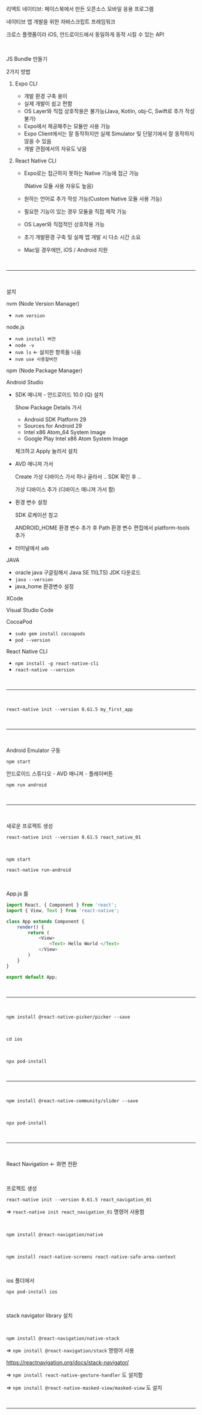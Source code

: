리액트 네이티브: 페이스북에서 만든 오픈소스 모바일 응용 프로그램

네이티브 앱 개발을 위한 자바스크립트 프레임워크

크로스 플랫폼이라 iOS, 안드로이드에서 동일하게 동작 시킬 수 있는 API

<br />

JS Bundle 만들기

2가지 방법

1. Expo CLI

   * 개발 환경 구축 용이
   * 실제 개발이 쉽고 편함
   * OS Layer와 직접 상호작용은 불가능(Java, Kotlin, obj-C, Swift로 추가 작성 불가)
   * Expo에서 제공해주는 모듈만 사용 가능
   * Expo Client에서는 잘 동작하지만 실제 Simulator 및 단말기에서 잘 동작하지 않을 수 있음
   * 개발 관점에서의 자유도 낮음

2. React Native CLI

   * Expo로는 접근하지 못하는 Native 기능에 접근 가능

     (Native 모듈 사용 자유도 높음)

   * 원하는 언어로 추가 작성 가능(Custom Native 모듈 사용 가능)

   * 필요한 기능이 있는 경우 모듈을 직접 제작 가능

   * OS Layer와 직접적인 상호작용 가능

   * 초기 개발환경 구축 및 실제 앱 개발 시 다소 시간 소요

   * Mac일 경우에만, iOS / Android 지원

<br />

---

<br />

설치

nvm (Node Version Manager)

* `nvm version`

node.js

* `nvm install 버전`
* `node -v`
* `nvm ls` <- 설치한 항목들 나옴
* `nvm use 사용할버전`

npm (Node Package Manager)

Android Studio

* SDK 매니져 - 안드로이드 10.0 (Q) 설치

  Show Package Details  가서

  * Android SDK Platform 29
  * Sources for Android 29
  * Intel x86 Atom_64 System Image
  * Google Play Intel x86 Atom System Image

  체크하고 Apply 눌러서 설치

* AVD 매니져 가서

  Create 가상 디바이스 가서 하나 골라서 .. SDK 확인 후 ..

  가상 디바이스 추가 (디바이스 매니져 가서 함)

* 환경 변수 설정

  SDK 로케이션 참고

  ANDROID_HOME 환경 변수 추가 후 Path 환경 변수 편집에서 platform-tools 추가

* 터미널에서 `adb`   

JAVA

* oracle java 구글링해서 Java SE 11(LTS) JDK 다운로드
* `java --version`
* java_home 환경변수 설정

XCode

Visual Studio Code

CocoaPod

* `sudo gem install cocoapods`
* `pod --version`

React Native CLI

* `npm install -g react-native-cli`
* `react-native --version`

<br />

---

<br />

`react-native init --version 0.61.5 my_first_app`

<br />

---

<br />

Android Emulator 구동

`npm start`

안드로이드 스튜디오 - AVD 매니져 - 플레이버튼

`npm run android`

<br />

---

<br />

새로운 프로젝트 생성

`react-native init --version 0.61.5 react_native_01`

<br />

`npm start`

`react-native run-android`

<br />

App.js 를

```js
import React, { Component } from 'react';
import { View, Text } from 'react-native';

class App extends Component {
    render() {
        return (
            <View>
            	<Text> Hello World </Text>
            </View>
        )
    }
}

export default App;
```

<br />

---

<br />

`npm install @react-native-picker/picker --save`

<br />

`cd ios`

<br />

`npx pod-install`

<br />

---

<br />

`npm install @react-native-community/slider --save`

<br />

`npx pod-install`

<br />

---

<br />

React Navigation <- 화면 전환

<br />

프로젝트 생성

`react-native init --version 0.61.5 react_navigation_01`

=> `react-native init react_navigation_01` 명령어 사용함

<br />

`npm install @react-navigation/native`

<br />

`npm install react-native-screens react-native-safe-area-context`

<br />

ios 폴더에서

`npx pod-install ios`

<br />

stack navigator library 설치

<br />

`npm install @react-navigation/native-stack`

=> `npm install @react-navigation/stack` 명령어 사용

https://reactnavigation.org/docs/stack-navigator/

=> `npm install react-native-gesture-handler` 도 설치함

=> `npm install @react-native-masked-view/masked-view` 도 설치

<br />

---

<br />